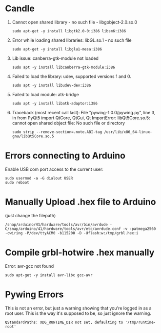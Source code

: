 # Candle

1. Cannot open shared library - no such file - libgobject-2.0.so.0

	```
	sudo apt-get -y install libgtk2.0-0:i386 libsm6:i386
	```
2. Error while loading shared libraries: libGL.so.1 - no such file

	```
	sudo apt-get -y install libglu1-mesa:i386
	```
3. Lib issue: canberra-gtk-module not loaded
	
	```
	sudo apt -y install libcanberra-gtk-module:i386
	```
4. Failed to load the library: udev, supported versions 1 and 0.
	
	```
	sudo apt -y install libudev-dev:i386
	```
5. Failed to load module: atk-bridge
	
	```
	sudo apt -y install libatk-adaptor:i386
	```
6. Traceback (most recent call last):
   File "pywing-1.0.0/pywing.py", line 3, in <module>
   from PyQt5 import QtCore, QtGui, Qt
   ImportError: libQt5Core.so.5: cannot open shared object file: No such file or directory

   ```
   sudo strip --remove-section=.note.ABI-tag /usr/lib/x86_64-linux-gnu/libQt5Core.so.5
   ```
   

# Errors connecting to Arduino

Enable USB com port access to the current user:

```
sudo usermod -a -G dialout USER
sudo reboot
```

# Manually Upload .hex file to Arduino
(just change the filepath)

```
/snap/arduino/41/hardware/tools/avr/bin/avrdude -C/snap/arduino/41/hardware/tools/avr/etc/avrdude.conf -v -patmega2560 -cwiring -P/dev/ttyACM0 -b115200 -D -Uflash:w:/tmp/grbl.hex:i
```

# Compile grbl-hotwire .hex manually

Error: avr-gcc not found

```
sudo apt-get -y install avr-libc gcc-avr
```

# Pywing Errors
This is not an error, but just a warning showing that you're logged in as a root user.
This is the way it's supposed to be, so just ignore the warning.


```
QStandardPaths: XDG_RUNTIME_DIR not set, defaulting to '/tmp/runtime-root'
```


